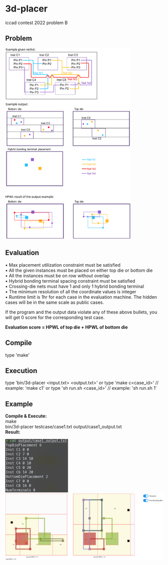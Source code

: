 # 3d-placer  
iccad contest 2022 problem B  
  
## Problem  
<p float="left">
  <img src="img/image1.png" width="400" />
  <img src="img/image2.png" width="400" /> 
</p>

## Evaluation  
• Max placement utilization constraint must be satisfied  
• All the given instances must be placed on either top die or bottom die  
• All the instances must be on row without overlap  
• Hybrid bonding terminal spacing constraint must be satisfied  
• Crossing-die nets must have 1 and only 1 hybrid bonding terminal  
• The minimum resolution of all the coordinate values is integer  
• Runtime limit is 1hr for each case in the evaluation machine. The hidden cases will be in the same scale as public cases.  
  
If the program and the output data violate any of these above bullets, you will get 0 score for the corresponding test case.  
  
**Evaluation score = HPWL of top die + HPWL of bottom die**  
  
## Compile  
type 'make'  
## Execution  
type 'bin/3d-placer <input.txt> <output.txt>'
or type 'make c<case_id>' // example: 'make c1'
or type 'sh run.sh <case_id>' // example: 'sh run.sh 1'

## Example
**Compile & Execute:**  
make  
bin/3d-placer testcase/case1.txt output/case1_output.txt  
**Result:**  
<p float="left">
  <img src="img/case1_result.jpg" width="200" />
  <img src="img/case1_result_draw.jpg" width="600" /> 
</p>
